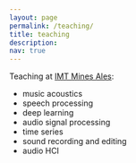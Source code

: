 ```yaml
---
layout: page
permalink: /teaching/
title: teaching
description:
nav: true
---
```


Teaching at <a href="https://www.imt-mines-ales.fr/en" target=blank>IMT Mines Ales</a>:

<ul>
<li>music acoustics</li>
<li>speech processing</li>
<li>deep learning</li>
<li>audio signal processing</li>
<li>time series</li>
<li>sound recording and editing</li>
<li>audio HCI</li>
</ul>
